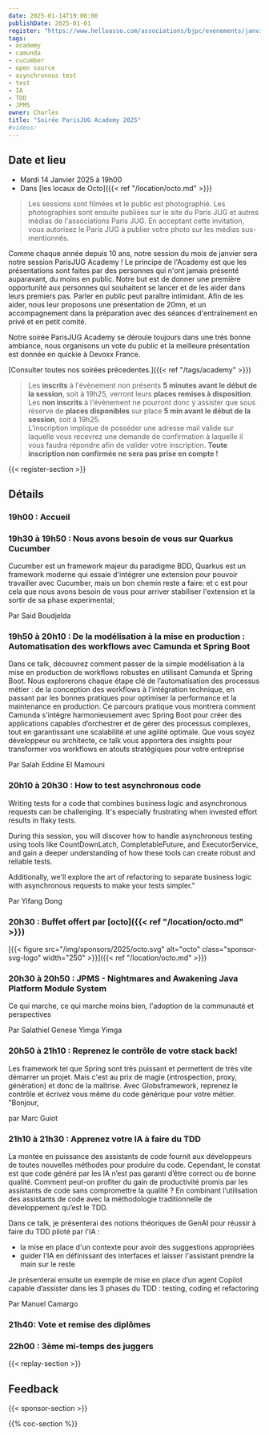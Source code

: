 ```yaml
---
date: 2025-01-14T19:00:00
publishDate: 2025-01-01
register: "https://www.helloasso.com/associations/bjpc/evenements/janvier-2025"
tags:
- academy
- camunda
- cucumber
- open source
- asynchronous test
- test
- IA
- TDD
- JPMS
owner: Charles
title: "Soirée ParisJUG Academy 2025"
#videos:
---
```


## Date et lieu

* Mardi 14 Janvier 2025 à 19h00
* Dans [les locaux de Octo]({{< ref "/location/octo.md" >}})

> Les sessions sont filmées et le public est photographié. Les photographies sont ensuite publiées sur le site du Paris JUG et autres médias de l'associations Paris JUG. En acceptant cette invitation, vous autorisez le Paris JUG à publier votre photo sur les médias sus-mentionnés.

Comme chaque année depuis 10 ans, notre session du mois de janvier sera notre session ParisJUG Academy !
Le principe de l'Academy est que les présentations sont faites par des personnes qui n'ont jamais présenté auparavant, du moins en public.
Notre but est de donner une première opportunité aux personnes qui souhaitent se lancer et de les aider dans leurs premiers pas.
Parler en public peut paraître intimidant.
Afin de les aider, nous leur proposons une présentation de 20mn, et un accompagnement dans la préparation avec des séances d'entraînement en privé et en petit comité.

Notre soirée ParisJUG Academy se déroule toujours dans une très bonne ambiance, nous organisons un vote du public et la meilleure présentation est donnée en quickie à Devoxx France.

[Consulter toutes nos soirées précedentes.]({{< ref "/tags/academy" >}})

> Les **inscrits** à l'évènement non présents **5 minutes avant le début de la session**, soit à 19h25, verront leurs **places remises à disposition**.  
Les **non inscrits** à l'évènement ne pourront donc y assister que sous réserve de **places disponibles** sur place **5 min avant le début de la session**, soit à 19h25.  
L’inscription implique de posséder une adresse mail valide sur laquelle vous recevrez une demande de confirmation à laquelle il vous faudra répondre afin de valider votre inscription.
**Toute inscription non confirmée ne sera pas prise en compte !**

{{< register-section >}}

## Détails

### 19h00 : Accueil

### 19h30 à 19h50 : Nous avons besoin de vous sur Quarkus Cucumber 

Cucumber est un framework majeur du paradigme BDD, Quarkus est un framework moderne qui essaie d'intégrer une extension pour pouvoir travailler avec Cucumber,  mais un bon chemin reste a faire: et c est pour cela que nous avons besoin de vous pour arriver stabiliser l'extension et la sortir de sa phase experimental;  

Par Said Boudjelda

### 19h50 à 20h10 : De la modélisation à la mise en production : Automatisation des workflows avec Camunda et Spring Boot

Dans ce talk, découvrez comment passer de la simple modélisation à la mise en production de workflows robustes en utilisant Camunda et Spring Boot. Nous explorerons chaque étape clé de l’automatisation des processus métier : de la conception des workflows à l'intégration technique, en passant par les bonnes pratiques pour optimiser la performance et la maintenance en production. Ce parcours pratique vous montrera comment Camunda s'intègre harmonieusement avec Spring Boot pour créer des applications capables d’orchestrer et de gérer des processus complexes, tout en garantissant une scalabilité et une agilité optimale. Que vous soyez développeur ou architecte, ce talk vous apportera des insights pour transformer vos workflows en atouts stratégiques pour votre entreprise


Par Salah Eddine El Mamouni

### 20h10 à 20h30 : How to test asynchronous code

Writing tests for a code that combines business logic and asynchronous requests can be challenging. It's especially frustrating when invested effort results in flaky tests. 

During this session, you will discover how to handle asynchronous testing using tools like CountDownLatch, CompletableFuture, and ExecutorService, and gain a deeper understanding of how these tools can create robust and reliable tests.

Additionally, we'll explore the art of refactoring to separate business logic with asynchronous requests to make your tests simpler."

Par Yifang Dong

### 20h30 : Buffet offert par [octo]({{< ref "/location/octo.md" >}})

[{{< figure src="/img/sponsors/2025/octo.svg" alt="octo" class="sponsor-svg-logo" width="250" >}}]({{< ref "/location/octo.md" >}})

### 20h30 à 20h50 : JPMS - Nightmares and Awakening	Java Platform Module System

Ce qui marche, ce qui marche moins bien, l'adoption de la communauté et perspectives

Par Salathiel Genese Yimga Yimga 

### 20h50 à 21h10 : Reprenez le contrôle de votre stack back!

Les framework tel que Spring sont très puissant et permettent de très vite démarrer un projet. Mais c'est au prix de magie (introspection, proxy, génération) et donc de la maîtrise. Avec Globsframework, reprenez le contrôle et écrivez vous même du code générique pour votre métier.	"Bonjour,

par Marc Guiot

### 21h10 à 21h30 : Apprenez votre IA à faire du TDD

La montée en puissance des assistants de code fournit aux développeurs de toutes nouvelles méthodes pour produire du code. Cependant, le constat est que code généré par les IA n’est pas garanti d’être correct ou de bonne qualité. Comment peut-on profiter du gain de productivité promis par les assistants de code sans compromettre la qualité ? En combinant l’utilisation des assistants de code avec la méthodologie traditionnelle de développement qu’est le TDD.

Dans ce talk, je présenterai des notions théoriques de GenAI pour réussir à faire du TDD piloté par l'IA :

- la mise en place d'un contexte pour avoir des suggestions appropriées
- guider l'IA en définissant des interfaces et laisser l'assistant prendre la main sur le reste

Je présenterai ensuite un exemple de mise en place d’un agent Copilot capable d’assister dans les 3 phases du TDD : testing, coding et refactoring

Par Manuel Camargo

### 21h40: Vote et remise des diplômes

### 22h00 : 3ème mi-temps des juggers

{{< replay-section >}}

## Feedback

{{< sponsor-section >}}

{{% coc-section %}}
